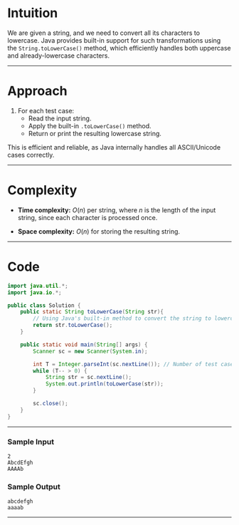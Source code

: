 # Intuition

We are given a string, and we need to convert all its characters to lowercase. Java provides built-in support for such transformations using the `String.toLowerCase()` method, which efficiently handles both uppercase and already-lowercase characters.

---

# Approach

1. For each test case:
   * Read the input string.
   * Apply the built-in `.toLowerCase()` method.
   * Return or print the resulting lowercase string.

This is efficient and reliable, as Java internally handles all ASCII/Unicode cases correctly.

---

# Complexity

* **Time complexity:**
  $O(n)$ per string, where $n$ is the length of the input string, since each character is processed once.

* **Space complexity:**
  $O(n)$ for storing the resulting string.

---

# Code

```java
import java.util.*;
import java.io.*;

public class Solution {
    public static String toLowerCase(String str){
        // Using Java's built-in method to convert the string to lowercase
        return str.toLowerCase();
    }

    public static void main(String[] args) {
        Scanner sc = new Scanner(System.in);

        int T = Integer.parseInt(sc.nextLine()); // Number of test cases
        while (T-- > 0) {
            String str = sc.nextLine();
            System.out.println(toLowerCase(str));
        }

        sc.close();
    }
}
```

---

### **Sample Input**

```
2
AbcdEfgh
AAAAb
```

### **Sample Output**

```
abcdefgh
aaaab
```

---
